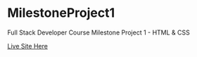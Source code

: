 # MilestoneProject1
Full Stack Developer Course Milestone Project 1 - HTML &amp; CSS

[Live Site Here](https://danryan.uk)
